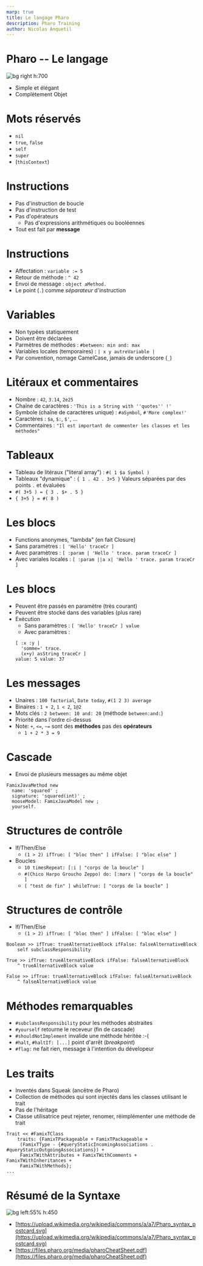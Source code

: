 ```yaml
---
marp: true
title: Le langage Pharo
description: Pharo Training
author: Nicolas Anquetil
---
```

<!-- headingDivider: 1 -->
<!-- paginate: true -->
<!-- footer: "Pharo -- Le langage" -->

# Pharo -- Le langage

![bg right h:700](./Images/pharoSyntax.png)

- Simple et élégant
- Complètement Objet

# Mots réservés

- `nil`
- `true`, `false`
- `self`
- `super`
- (`thisContext`)

# Instructions

- Pas d'instruction de boucle
- Pas d'instruction de test
- Pas d'opérateurs
  - Pas d'expressions arithmétiques ou booléennes
- Tout est fait par **message**

# Instructions

- Affectation : `variable := 5`
- Retour de  méthode : `^ 42`
- Envoi de message : `object aMethod.`
- Le point (`.`) comme *séparateur* d'instruction

# Variables

- Non typées statiquement
- Doivent être déclarées
- Parmètres de méthodes : `#between: min and: max`
- Variables locales (temporaires) : `| x y autreVariable |`
- Par convention, nomage CamelCase, jamais de underscore (`_`)

# Litéraux et commentaires

- Nombre : `42`, `3.14`, `2e25`
- Chaîne de caractères : `'This is a String with ''quotes'' !'`
- Symbole (chaîne de caractères unique) : `#aSymbol`, `#'More complex!'`
- Caractères : `$a`, `$:`, `$'`, ...
- Commentaires : `"Il est important de commenter les classes et les méthodes"`


# Tableaux

- Tableau de litéraux ("literal array") : `#( 1 $a Symbol )`
- Tableaux "dynamique" : `{ 1 . 42 . 3+5 }`
Valeurs séparées par des points `.` et évaluées
- `#( 3+5 ) = { 3 . $+ . 5 }`
- `{ 3+5 } = #( 8 )`

# Les blocs

- Functions anonymes, "lambda" (en fait Closure)
- Sans paramètres : `[ 'Hello' traceCr ]`
- Avec paramètres : `[ :param | 'Hello ' trace. param traceCr ]`
- Avec variales locales : `[ :param ||a x| 'Hello ' trace. param traceCr ]`

# Les blocs

- Peuvent être passés en paramètre (très courant)
- Peuvent être stocké dans des variables (plus rare)
- Exécution
  - Sans paramètres : `[ 'Hello' traceCr ] value`
  - Avec paramètres :
  ```
  [ :x :y |
    'somme=' trace.
    (x+y) asString traceCr ]
  value: 5 value: 37
  ```

# Les messages

- Unaires : `100 factorial`, `Date today`, `#(1 2 3) average`
- Binaires : `1 + 2`, `1 < 2`, `1@2`
- Mots clés : `2 between: 10 and: 20` (méthode `between:and:`)
- Priorité dans l'ordre ci-dessus
- Note: `+`, `<=`, `~=` sont des **méthodes** pas des **opérateurs**
  - `1 + 2 * 3 = 9`

# Cascade

- Envoi de plusieurs messages au même objet
```St
FamixJavaMethod new
  name: 'squared' ;
  signature: 'squared(int)' ;
  mooseModel: FamixJavaModel new ;
  yourself.
```

# Structures de contrôle

- If/Then/Else 
  - `(1 > 2) ifTrue: [ "bloc then" ] ifFalse: [ "bloc else" ]`
- Boucles
  - `10 timesRepeat: [:i | "corps de la boucle" ]`
  - `#(Chico Harpo Groucho Zeppo) do: [:marx | "corps de la boucle" ]`
  - `[ "test de fin" ] whileTrue: [ "corps de la boucle" ]`

# Structures de contrôle

- If/Then/Else 
  - `(1 > 2) ifTrue: [ "bloc then" ] ifFalse: [ "bloc else" ]`

```St
Boolean >> ifTrue: trueAlternativeBlock ifFalse: falseAlternativeBlock
	self subclassResponsibility
```
```St
True >> ifTrue: trueAlternativeBlock ifFalse: falseAlternativeBlock
	^ trueAlternativeBlock value
```
```St
False >> ifTrue: trueAlternativeBlock ifFalse: falseAlternativeBlock 
	^ falseAlternativeBlock value
```

# Méthodes remarquables

- `#subclassResponsibility` pour les méthodes abstraites
- `#yourself` retourne le receveur (fin de cascade)
- `#shouldNotImplement` invalide une méthode héritée :-(
-  `#halt`, `#haltIf: [...]` point d'arrêt (*breakpoint*)
- `#flag:` ne fait rien, message à l'intention du dévelopeur

# Les traits

- Inventés dans Squeak (ancêtre de Pharo)
- Collection de méthodes qui sont injectés dans les classes utilisant le trait
- Pas de l'héritage
- Classe utilisatrice peut rejeter, renomer, réimplémenter une méthode de trait
```St
Trait << #FamixTClass
	traits: {FamixTPackageable + FamixTPackageable +
     (FamixTType - {#queryStaticIncomingAssociations . #queryStaticOutgoingAssociations}) +
     FamixTWithAttributes + FamixTWithComments + FamixTWithInheritances +
     FamixTWithMethods};
...
  ```

# Résumé de la Syntaxe

![bg left:55% h:450](https://upload.wikimedia.org/wikipedia/commons/a/a7/Pharo_syntax_postcard.svg)

- [https://upload.wikimedia.org/wikipedia/commons/a/a7/Pharo_syntax_postcard.svg](https://upload.wikimedia.org/wikipedia/commons/a/a7/Pharo_syntax_postcard.svg)
- [https://files.pharo.org/media/pharoCheatSheet.pdf](https://files.pharo.org/media/pharoCheatSheet.pdf)